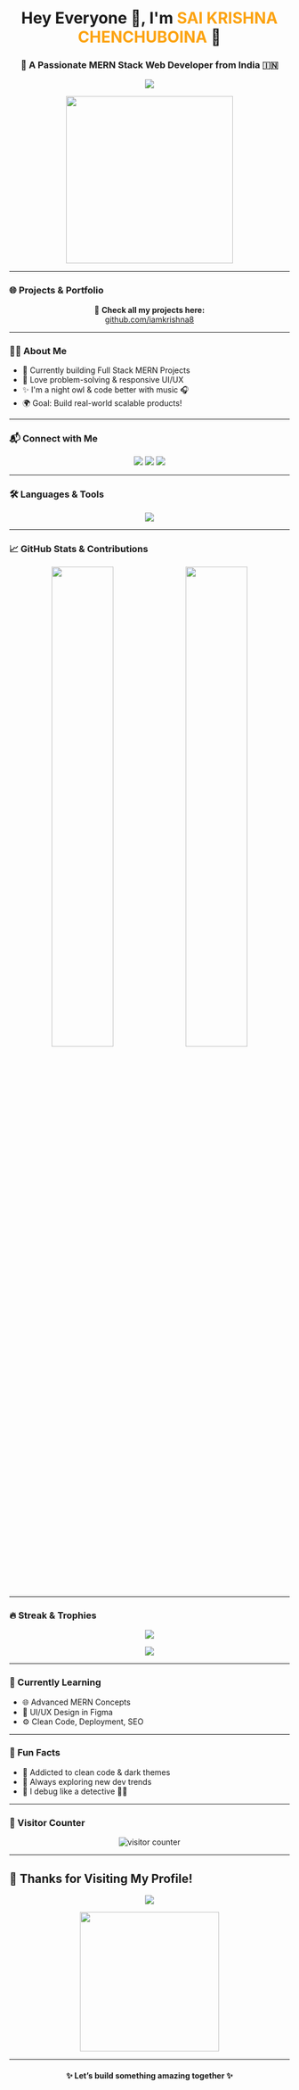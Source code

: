 <h1 align="center">Hey Everyone 👋, I'm <span style="color:#fca311">SAI KRISHNA CHENCHUBOINA</span> 🙂</h1>
<h3 align="center">🚀 A Passionate MERN Stack Web Developer from India 🇮🇳</h3>

<p align="center">
  <img src="https://readme-typing-svg.herokuapp.com?font=Fira+Code&size=24&duration=3000&pause=1000&color=4A90E2&center=true&vCenter=true&multiline=true&width=600&lines=Building+awesome+Web+Apps+with+MERN!;Always+learning+and+leveling+up+💻;Let's+code+something+cool+together+🔥" />
</p>

<p align="center">
  <img src="https://media.giphy.com/media/qgQUggAC3Pfv687qPC/giphy.gif" width="300" />
</p>

---

### 🌐 Projects & Portfolio
<p align="center">
  🔗 <strong>Check all my projects here:</strong><br>
  <a href="https://github.com/iamkrishna8">github.com/iamkrishna8</a>  
</p>

---

### 👨‍💻 About Me
- 🔭 Currently building Full Stack MERN Projects  
- 🧠 Love problem-solving & responsive UI/UX  
- ✨ I'm a night owl & code better with music 🎧  
- 🌍 Goal: Build real-world scalable products!

---

### 📬 Connect with Me  
<p align="center">
  <a href="https://www.linkedin.com/in/chenchuboina-saikrishna-6aa138299"><img src="https://img.shields.io/badge/LinkedIn-0077B5?style=for-the-badge&logo=linkedin&logoColor=white" /></a>
  <a href="mailto:krishnachenchuboina@gmail.com"><img src="https://img.shields.io/badge/Gmail-D14836?style=for-the-badge&logo=gmail&logoColor=white" /></a>
  <a href="https://instagram.com"><img src="https://img.shields.io/badge/Instagram-E4405F?style=for-the-badge&logo=instagram&logoColor=white" /></a>
</p>

---

### 🛠️ Languages & Tools  
<p align="center">
  <img src="https://skillicons.dev/icons?i=html,css,js,react,nodejs,express,mongodb,nextjs,ts,tailwind,bootstrap,redux,git,github,figma,vscode,postman,vercel,linux" />
</p>

---

### 📈 GitHub Stats & Contributions
<p align="center">
  <img src="https://github-readme-stats.vercel.app/api?username=iamkrishna8&show_icons=true&theme=radical&hide_border=true" width="47%" />
  <img src="https://github-readme-stats.vercel.app/api/top-langs/?username=iamkrishna8&layout=compact&theme=radical&hide_border=true" width="47%" />
</p>

---

### 🔥 Streak & Trophies
<p align="center">
  <img src="https://github-readme-streak-stats.herokuapp.com/?user=iamkrishna8&theme=tokyonight&hide_border=true" />
</p>

<p align="center">
  <img src="https://github-profile-trophy.vercel.app/?username=iamkrishna8&theme=radical&no-frame=true&row=1&margin-w=15" />
</p>

---

### 🚀 Currently Learning
- 🌐 Advanced MERN Concepts
- 🎨 UI/UX Design in Figma
- ⚙️ Clean Code, Deployment, SEO

---

### 🧩 Fun Facts
- 🦾 Addicted to clean code & dark themes
- 🔄 Always exploring new dev trends
- 🧠 I debug like a detective 🕵️‍♂️

---

### 🎯 Visitor Counter
<p align="center">
  <img src="https://komarev.com/ghpvc/?username=iamkrishna8&style=flat-square&color=brightgreen" alt="visitor counter"/>
</p>

---

## 🙌 Thanks for Visiting My Profile!

<p align="center">
  <img src="https://readme-typing-svg.herokuapp.com?font=Fira+Code&weight=700&size=24&pause=1000&color=16F7B6&center=true&width=500&lines=Thank+You+for+visiting+👋;Let%27s+Connect+and+Collaborate!;Have+a+Productive+Day+🚀" />
</p>

<p align="center">
  <img src="https://media.giphy.com/media/5Wq0u9jyoK3z6F8HEv/giphy.gif" width="250" />
</p>

---

<h4 align="center">✨ Let’s build something amazing together ✨</h4>

